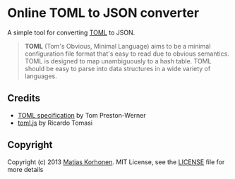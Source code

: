 # Online TOML to JSON converter

A simple tool for converting [TOML][toml] to JSON.

> **TOML** (Tom's Obvious, Minimal Language) aims to be a minimal configuration file format that's easy to read due to obvious semantics. TOML is designed to map unambiguously to a hash table. TOML should be easy to parse into data structures in a wide variety of languages.

## Credits

* [TOML specification][toml] by Tom Preston-Werner
* [toml.js][tomljs] by Ricardo Tomasi


## Copyright

Copyright (c) 2013 [Matias Korhonen][matias].
MIT License, see the [LICENSE](LICENSE) file for more details

[toml]: https://github.com/mojombo/toml
[tomljs]: https://github.com/ricardobeat/toml.js
[matias]: http://matiaskorhonen.fi
